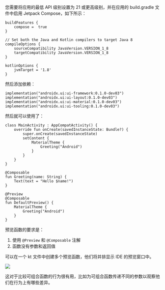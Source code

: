您需要将应用的最低 API 级别设置为 21 或更高级别，并在应用的 build.gradle 文件中启用 Jetpack Compose，如下所示：

```
buildFeatures {
    compose =  true
}

// Set both the Java and Kotlin compilers to target Java 8
compileOptions {
    sourceCompatibility JavaVersion.VERSION_1_8
    targetCompatibility JavaVersion.VERSION_1_8
}

kotlinOptions {
    jvmTarget = '1.8'
}
```

然后添加依赖：

```
implementation("androidx.ui:ui-framework:0.1.0-dev03")
implementation("androidx.ui:ui-layout:0.1.0-dev03")
implementation("androidx.ui:ui-material:0.1.0-dev03")
implementation("androidx.ui:ui-tooling:0.1.0-dev03")
```

然后就可以使用了：

```
class MainActivity : AppCompatActivity() {
    override fun onCreate(savedInstanceState: Bundle?) {
        super.onCreate(savedInstanceState)
        setContent {
            MaterialTheme {
                Greeting("Android")
            }
        }
    }
}

@Composable
fun Greeting(name: String) {
    Text(text = "Hello $name!")
}

@Preview
@Composable
fun DefaultPreview() {
    MaterialTheme {
        Greeting("Android")
    }
}
```

预览函数的要求是：

1. 使用 `@Preview` 和 `@Composable` 注解
2. 函数没有参数和返回值

可以在一个 kt 文件中创建多个预览函数，他们将并排显示 IDE 的预览窗口中。

![](../images/compose_preview.png)

这对于比较可组合函数的行为很有用，比如为可组合函数传递不同的参数以观察他们在行为上有哪些差异。
